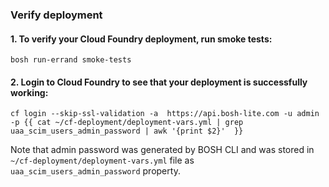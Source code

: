 ### Verify deployment

#### 1. To verify your Cloud Foundry deployment, run smoke tests:
``` 
bosh run-errand smoke-tests
```

#### 2. Login to Cloud Foundry to see that your deployment is successfully working:
```
cf login --skip-ssl-validation -a  https://api.bosh-lite.com -u admin -p {{ cat ~/cf-deployment/deployment-vars.yml | grep uaa_scim_users_admin_password | awk '{print $2}'  }}
```
Note that admin password was generated by BOSH CLI and was stored in `~/cf-deployment/deployment-vars.yml` file as `uaa_scim_users_admin_password` property.

